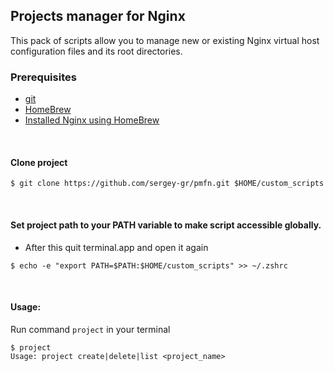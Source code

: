 ## Projects manager for Nginx

This pack of scripts allow you to manage new or existing Nginx virtual host configuration files and its root directories.

### Prerequisites

* [git](https://git-scm.com/book/en/v2/Getting-Started-Installing-Git)
* [HomeBrew](https://brew.sh)
* [Installed Nginx using HomeBrew](https://formulae.brew.sh/formula/nginx#default)

<br>

#### Clone project

```shell
$ git clone https://github.com/sergey-gr/pmfn.git $HOME/custom_scripts
```

<br>

#### Set project path to your PATH variable to make script accessible globally.

* After this quit terminal.app and open it again

```shell
$ echo -e "export PATH=$PATH:$HOME/custom_scripts" >> ~/.zshrc
```

<br>

#### Usage:

Run command `project` in your terminal

```shell
$ project
Usage: project create|delete|list <project_name>
```